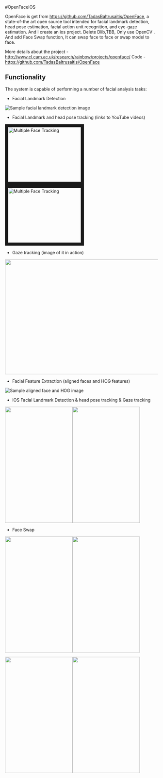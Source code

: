 #OpenFaceIOS

OpenFace is get from https://github.com/TadasBaltrusaitis/OpenFace, a state-of-the art open source tool intended for facial landmark detection, head pose estimation, facial action unit recognition, and eye-gaze estimation. And I create an ios project. Delete Dlib,TBB, Only use OpenCV . And add Face Swap function, It can swap face to face or swap model to face. 

More details about the project - http://www.cl.cam.ac.uk/research/rainbow/projects/openface/
Code - https://github.com/TadasBaltrusaitis/OpenFace

## Functionality

The system is capable of performing a number of facial analysis tasks:

- Facial Landmark Detection

![Sample facial landmark detection image](https://github.com/FaceAR/OpenFaceIOS/blob/master/imgs/multi_face_img.png)

- Facial Landmark and head pose tracking (links to YouTube videos)

<a href="https://www.youtube.com/watch?v=V7rV0uy7heQ" target="_blank"><img src="http://img.youtube.com/vi/V7rV0uy7heQ/0.jpg" alt="Multiple Face Tracking" width="240" height="180" border="10" /></a>
<a href="https://www.youtube.com/watch?v=vYOa8Pif5lY" target="_blank"><img src="http://img.youtube.com/vi/vYOa8Pif5lY/0.jpg" alt="Multiple Face Tracking" width="240" height="180" border="10" /></a>

- Gaze tracking (image of it in action)

<img src="https://github.com/FaceAR/OpenFaceIOS/blob/master/imgs/gaze_ex.png" height="378" width="567" >

- Facial Feature Extraction (aligned faces and HOG features)

![Sample aligned face and HOG image](https://github.com/FaceAR/OpenFaceIOS/blob/master/imgs/appearance.png)

- IOS Facial Landmark Detection & head pose tracking & Gaze tracking

<img src="https://github.com/FaceAR/OpenFaceIOS/blob/master/imgs/KeeganRen1.png" height="382" width="222" ><img src="https://github.com/FaceAR/OpenFaceIOS/blob/master/imgs/KeeganRen2.png" height="382" width="222" >

- Face Swap

<img src="https://github.com/FaceAR/OpenFaceIOS/blob/master/imgs/KeeganRen3.png" height="382" width="222" ><img src="https://github.com/FaceAR/OpenFaceIOS/blob/master/imgs/KeeganRen4.png" height="382" width="222" >


<img src="https://github.com/FaceAR/OpenFaceIOS/blob/master/imgs/KeeganRen5.png" height="382" width="222" ><img src="https://github.com/FaceAR/OpenFaceIOS/blob/master/imgs/KeeganRen6.png" height="382" width="222" >
